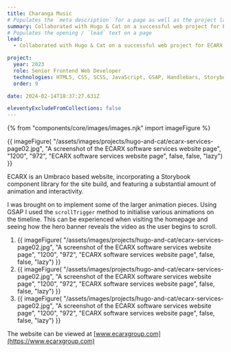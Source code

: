 ```yaml
---
title: Charanga Music
# Populates the `meta description` for a page as well as the project landing page project-specific summary
summary: Collaborated with Hugo & Cat on a successful web project for ECARX, a leading automotive technology company.
# Populates the opening / `lead` text on a page
lead:
  - Collaborated with Hugo & Cat on a successful web project for ECARX, a leading automotive technology company.

project:
  year: 2023
  role: Senior Frontend Web Developer
  technologies: HTML5, CSS, SCSS, JavaScript, GSAP, Handlebars, Storybook, Webpack, Gulp, Cypress, Umbraco, .NET Razor Views, Azure DevOps, Figma
  order: 9

date: 2024-02-14T18:37:27.631Z

eleventyExcludeFromCollections: false
---
```


{% from "components/core/images/images.njk" import imageFigure %}

{{ imageFigure(
  "/assets/images/projects/hugo-and-cat/ecarx-services-page02.jpg",
  "A screenshot of the ECARX software services website page",
  "1200",
  "972",
  "ECARX software services website page",
  false,
  false,
  "lazy")
}}

ECARX is an Umbraco based website, incorporating a Storybook component library for the site build, and featuring a substantial amount of animation and interactivity.

I was brought on to implement some of the larger animation pieces. Using GSAP I used the `scrollTrigger` method to initialise various animations on the timeline. This can be experienced when visiting the homepage and seeing how the hero banner reveals the video as the user begins to scroll.

<ol class="auto-grid | no-list">
  <li>
    {{ imageFigure(
      "/assets/images/projects/hugo-and-cat/ecarx-services-page02.jpg",
      "A screenshot of the ECARX software services website page",
      "1200",
      "972",
      "ECARX software services website page",
      false,
      false,
      "lazy")
    }}
  </li>
  <li>
    {{ imageFigure(
      "/assets/images/projects/hugo-and-cat/ecarx-services-page02.jpg",
      "A screenshot of the ECARX software services website page",
      "1200",
      "972",
      "ECARX software services website page",
      false,
      false,
      "lazy")
    }}
  </li>
  <li>
    {{ imageFigure(
      "/assets/images/projects/hugo-and-cat/ecarx-services-page02.jpg",
      "A screenshot of the ECARX software services website page",
      "1200",
      "972",
      "ECARX software services website page",
      false,
      false,
      "lazy")
    }}
  </li>
</ol>

The website can be viewed at [www.ecarxgroup.com](https://www.ecarxgroup.com)
